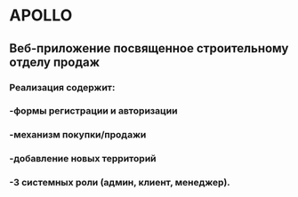 # APOLLO
## Веб-приложение посвященное строительному отделу продаж
### Реализация содержит:
  ### -формы регистрации и авторизации
  ### -механизм покупки/продажи 
  ### -добавление новых территорий
  ### -3 системных роли (админ, клиент, менеджер).
